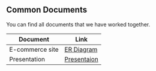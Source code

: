 ## Common Documents
You can find all documents that we have worked together.

| Document | Link |
| ------ | ------ |
| E-commerce site | [ER Diagram](https://drive.google.com/file/d/1jfWjqxzBK-pfX1of6lRDnIxeUOW8HK1U/view) |
| Presentation | [Presentaion](https://etiyacorp-my.sharepoint.com/:p:/g/personal/fatmanur_bilke_etiya_com/EdvmnJYTNuNIm7IJBecO0uUBdkPAPbg5QueKNzQr5NVBOQ?e=WaU99f) |

